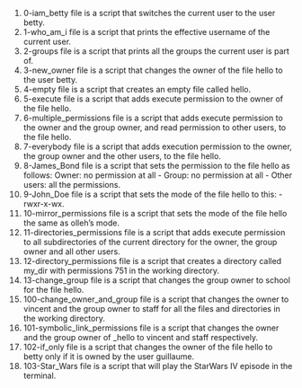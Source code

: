 1) 0-iam_betty file is a script that switches the current user to the user betty.
2) 1-who_am_i file is a script that prints the effective username of the current user.
3) 2-groups file is a script that prints all the groups the current user is part of.
4) 3-new_owner file is a script that changes the owner of the file hello to the user betty.
5) 4-empty file is a script that creates an empty file called hello.
6) 5-execute file is a script that adds execute permission to the owner of the file hello.
7) 6-multiple_permissions file is a script that adds execute permission to the owner and the group owner, and read permission to other users, to the file hello.
8) 7-everybody file is a script that adds execution permission to the owner, the group owner and the other users, to the file hello.
9) 8-James_Bond file is a script that sets the permission to the file hello as follows: Owner: no permission at all - Group: no permission at all - Other users: all the permissions.
10) 9-John_Doe file is a script that sets the mode of the file hello to this: -rwxr-x-wx.
11) 10-mirror_permissions file is a script that sets the mode of the file hello the same as olleh’s mode.
12) 11-directories_permissions file is a script that adds execute permission to all subdirectories of the current directory for the owner, the group owner and all other users.
13) 12-directory_permissions file is a script that creates a directory called my_dir with permissions 751 in the working directory.
14) 13-change_group file is a script that changes the group owner to school for the file hello.
15) 100-change_owner_and_group file is a script that changes the owner to vincent and the group owner to staff for all the files and directories in the working directory.
16) 101-symbolic_link_permissions file is a script that changes the owner and the group owner of _hello to vincent and staff respectively.
17) 102-if_only file is a script that changes the owner of the file hello to betty only if it is owned by the user guillaume.
18) 103-Star_Wars file is a script that will play the StarWars IV episode in the terminal.
